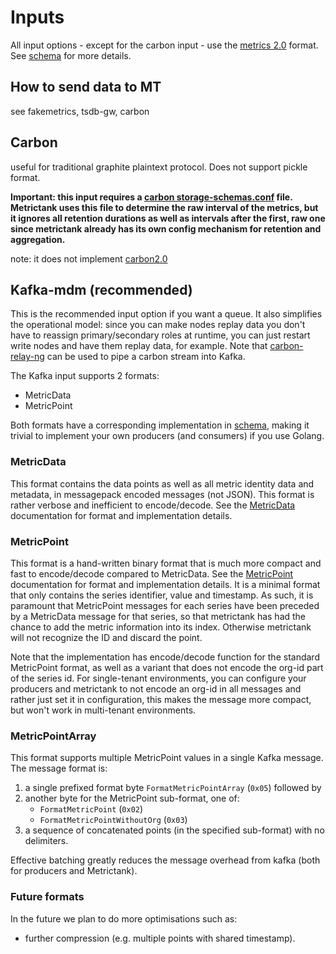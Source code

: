# Inputs

All input options - except for the carbon input - use the [metrics 2.0](http://metrics20.org/) format.
See [schema](https://github.com/grafana/metrictank/schema) for more details.

## How to send data to MT

see fakemetrics, tsdb-gw, carbon

## Carbon

useful for traditional graphite plaintext protocol.  Does not support pickle format.

**Important: this input requires a
[carbon storage-schemas.conf](http://graphite.readthedocs.io/en/latest/config-carbon.html#storage-schemas-conf) file.
Metrictank uses this file to determine the raw interval of the metrics, but it ignores all retention durations
as well as intervals after the first, raw one since metrictank already has its own config mechanism
for retention and aggregation.**

note: it does not implement [carbon2.0](http://metrics20.org/implementations/)

## Kafka-mdm (recommended)

This is the recommended input option if you want a queue. It also simplifies the operational model: since you can make nodes replay data
you don't have to reassign primary/secondary roles at runtime, you can just restart write nodes and have them replay data, for example.
Note that [carbon-relay-ng](https://github.com/graphite-ng/carbon-relay-ng) can be used to pipe a carbon stream into Kafka.

The Kafka input supports 2 formats:

* MetricData
* MetricPoint

Both formats have a corresponding implementation in [schema](https://github.com/grafana/metrictank/schema), making it trivial
to implement your own producers (and consumers) if you use Golang.

### MetricData

This format contains the data points as well as all metric identity data and metadata, in messagepack encoded messages (not JSON).
This format is rather verbose and inefficient to encode/decode.
See the [MetricData](https://godoc.org/github.com/grafana/metrictank/schema#MetricData) documentation for format and implementation details.

### MetricPoint

This format is a hand-written binary format that is much more compact and fast to encode/decode compared to MetricData.
See the [MetricPoint](https://godoc.org/github.com/grafana/metrictank/schema#MetricPoint) documentation for format and implementation details.
It is a minimal format that only contains the series identifier, value and timestamp.
As such, it is paramount that MetricPoint messages for each series have been preceded by a MetricData message for that series, so
that metrictank has had the chance to add the metric information into its index.
Otherwise metrictank will not recognize the ID and discard the point.

Note that the implementation has encode/decode function for the standard MetricPoint format, as well as a variant that does not encode the org-id
part of the series id.  For single-tenant environments, you can configure your producers and metrictank to not encode an org-id in all messages
and rather just set it in configuration, this makes the message more compact, but won't work in multi-tenant environments.

### MetricPointArray

This format supports multiple MetricPoint values in a single Kafka message. The message format is:

1. a single prefixed format byte `FormatMetricPointArray` (`0x05`) followed by
1. another byte for the MetricPoint sub-format, one of:
   * `FormatMetricPoint` (`0x02`)
   * `FormatMetricPointWithoutOrg` (`0x03`)
1. a sequence of concatenated points (in the specified sub-format) with no delimiters.

Effective batching greatly reduces the message overhead from kafka (both for producers and Metrictank).

### Future formats

In the future we plan to do more optimisations such as:

* further compression (e.g. multiple points with shared timestamp).
